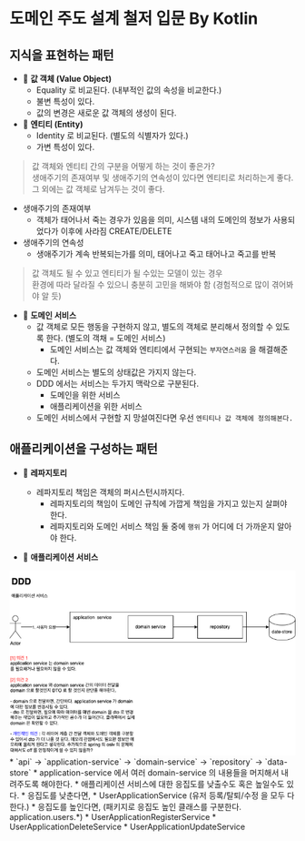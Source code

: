 # 도메인 주도 설계 철저 입문 By Kotlin

## 지식을 표현하는 패턴
* 💁 __값 객체 (Value Object)__
  * Equality 로 비교된다. (내부적인 값의 속성을 비교한다.)
  * 불변 특성이 있다.
  * 값의 변경은 새로운 값 객체의 생성이 된다.
* 💁 __엔티티 (Entity)__
  * Identity 로 비교된다. (별도의 식별자가 있다.)
  * 가변 특성이 있다.
    
> 값 객체와 엔티티 간의 구분을 어떻게 하는 것이 좋은가?   
> 생애주기의 존재여부 및 생애주기의 연속성이 있다면 엔티티로 처리하는게 좋다.
> 그 외에는 값 객체로 남겨두는 것이 좋다.

* 생애주기의 존재여부
  * 객체가 태어나서 죽는 경우가 있음을 의미, 시스템 내의 도메인의 정보가 사용되었다가 이후에 사라짐 CREATE/DELETE
* 생애주기의 연속성
  * 생애주기가 계속 반복되는가를 의미, 태어나고 죽고 태어나고 죽고를 반복

> 값 객체도 될 수 있고 엔티티가 될 수있는 모델이 있는 경우   
> 환경에 따라 달라질 수 있으니 충분히 고민을 해봐야 함 (경험적으로 많이 겪어봐야 알 듯)

* 💁 __도메인 서비스__
  * 값 객체로 모든 행동을 구현하지 않고, 별도의 객체로 분리해서 정의할 수 있도록 한다. (별도의 객채 = 도메인 서비스)
    * 도메인 서비스는 값 객체와 엔티티에서 구현되는 `부자연스러움` 을 해결해준다.
  * 도메인 서비스는 별도의 상태값은 가지지 않는다.
  * DDD 에서는 서비스는 두가지 맥락으로 구분된다.
    * 도메인을 위한 서비스
    * 애플리케이션을 위한 서비스
  * 도메인 서비스에서 구현할 지 망설여진다면 우선 `엔티티나 값 객체에 정의해본다.`

## 애플리케이션을 구성하는 패턴
* 💁 __레파지토리__
  * 레파지토리 책임은 객체의 퍼시스턴시까지다.
    * 레파지토리의 책임이 도메인 규칙에 가깝게 책임을 가지고 있는지 살펴야 한다.
    * 레파지토리와 도메인 서비스 책임 둘 중에 `행위` 가 어디에 더 가까운지 알아야 한다.

* 💁 __애플리케이션 서비스__   
<img src="./images/DDD_application_service.png" />
  * `api` -> `application-service` -> `domain-service` -> `repository` -> `data-store`
    * application-service 에서 여러 domain-service 의 내용들을 머지해서 내려주도록 해야한다.
    * 애플리케이션 서비스에 대한 응집도를 낮출수도 혹은 높일수도 있다.
      * 응집도를 낮춘다면,
        * UserApplicationService (유저 등록/탈퇴/수정 을 모두 다 한다.)
      * 응집도를 높인다면, (패키지로 응집도 높인 클래스를 구분한다. application.users.*)
        * UserApplicationRegisterService
        * UserApplicationDeleteService
        * UserApplicationUpdateService
